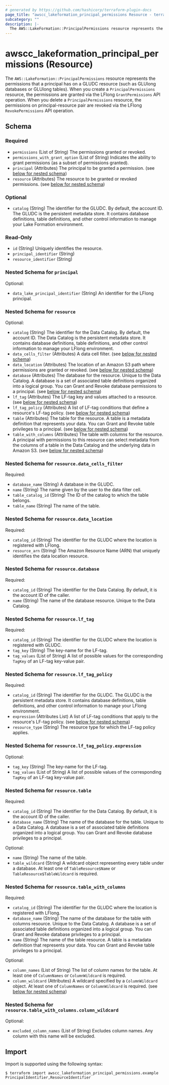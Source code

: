 ```yaml
---
# generated by https://github.com/hashicorp/terraform-plugin-docs
page_title: "awscc_lakeformation_principal_permissions Resource - terraform-provider-awscc"
subcategory: ""
description: |-
  The AWS::LakeFormation::PrincipalPermissions resource represents the permissions that a principal has on a GLUDC resource (such as GLUlong databases or GLUlong tables). When you create a PrincipalPermissions resource, the permissions are granted via the LFlong GrantPermissions API operation. When you delete a PrincipalPermissions resource, the permissions on principal-resource pair are revoked via the LFlong RevokePermissions API operation.
---
```


# awscc_lakeformation_principal_permissions (Resource)

The ``AWS::LakeFormation::PrincipalPermissions`` resource represents the permissions that a principal has on a GLUDC resource (such as GLUlong databases or GLUlong tables). When you create a ``PrincipalPermissions`` resource, the permissions are granted via the LFlong ``GrantPermissions`` API operation. When you delete a ``PrincipalPermissions`` resource, the permissions on principal-resource pair are revoked via the LFlong ``RevokePermissions`` API operation.



<!-- schema generated by tfplugindocs -->
## Schema

### Required

- `permissions` (List of String) The permissions granted or revoked.
- `permissions_with_grant_option` (List of String) Indicates the ability to grant permissions (as a subset of permissions granted).
- `principal` (Attributes) The principal to be granted a permission. (see [below for nested schema](#nestedatt--principal))
- `resource` (Attributes) The resource to be granted or revoked permissions. (see [below for nested schema](#nestedatt--resource))

### Optional

- `catalog` (String) The identifier for the GLUDC. By default, the account ID. The GLUDC is the persistent metadata store. It contains database definitions, table definitions, and other control information to manage your Lake Formation environment.

### Read-Only

- `id` (String) Uniquely identifies the resource.
- `principal_identifier` (String)
- `resource_identifier` (String)

<a id="nestedatt--principal"></a>
### Nested Schema for `principal`

Optional:

- `data_lake_principal_identifier` (String) An identifier for the LFlong principal.


<a id="nestedatt--resource"></a>
### Nested Schema for `resource`

Optional:

- `catalog` (String) The identifier for the Data Catalog. By default, the account ID. The Data Catalog is the persistent metadata store. It contains database definitions, table definitions, and other control information to manage your LFlong environment.
- `data_cells_filter` (Attributes) A data cell filter. (see [below for nested schema](#nestedatt--resource--data_cells_filter))
- `data_location` (Attributes) The location of an Amazon S3 path where permissions are granted or revoked. (see [below for nested schema](#nestedatt--resource--data_location))
- `database` (Attributes) The database for the resource. Unique to the Data Catalog. A database is a set of associated table definitions organized into a logical group. You can Grant and Revoke database permissions to a principal. (see [below for nested schema](#nestedatt--resource--database))
- `lf_tag` (Attributes) The LF-tag key and values attached to a resource. (see [below for nested schema](#nestedatt--resource--lf_tag))
- `lf_tag_policy` (Attributes) A list of LF-tag conditions that define a resource's LF-tag policy. (see [below for nested schema](#nestedatt--resource--lf_tag_policy))
- `table` (Attributes) The table for the resource. A table is a metadata definition that represents your data. You can Grant and Revoke table privileges to a principal. (see [below for nested schema](#nestedatt--resource--table))
- `table_with_columns` (Attributes) The table with columns for the resource. A principal with permissions to this resource can select metadata from the columns of a table in the Data Catalog and the underlying data in Amazon S3. (see [below for nested schema](#nestedatt--resource--table_with_columns))

<a id="nestedatt--resource--data_cells_filter"></a>
### Nested Schema for `resource.data_cells_filter`

Required:

- `database_name` (String) A database in the GLUDC.
- `name` (String) The name given by the user to the data filter cell.
- `table_catalog_id` (String) The ID of the catalog to which the table belongs.
- `table_name` (String) The name of the table.


<a id="nestedatt--resource--data_location"></a>
### Nested Schema for `resource.data_location`

Required:

- `catalog_id` (String) The identifier for the GLUDC where the location is registered with LFlong.
- `resource_arn` (String) The Amazon Resource Name (ARN) that uniquely identifies the data location resource.


<a id="nestedatt--resource--database"></a>
### Nested Schema for `resource.database`

Required:

- `catalog_id` (String) The identifier for the Data Catalog. By default, it is the account ID of the caller.
- `name` (String) The name of the database resource. Unique to the Data Catalog.


<a id="nestedatt--resource--lf_tag"></a>
### Nested Schema for `resource.lf_tag`

Required:

- `catalog_id` (String) The identifier for the GLUDC where the location is registered with GLUDC.
- `tag_key` (String) The key-name for the LF-tag.
- `tag_values` (List of String) A list of possible values for the corresponding ``TagKey`` of an LF-tag key-value pair.


<a id="nestedatt--resource--lf_tag_policy"></a>
### Nested Schema for `resource.lf_tag_policy`

Required:

- `catalog_id` (String) The identifier for the GLUDC. The GLUDC is the persistent metadata store. It contains database definitions, table definitions, and other control information to manage your LFlong environment.
- `expression` (Attributes List) A list of LF-tag conditions that apply to the resource's LF-tag policy. (see [below for nested schema](#nestedatt--resource--lf_tag_policy--expression))
- `resource_type` (String) The resource type for which the LF-tag policy applies.

<a id="nestedatt--resource--lf_tag_policy--expression"></a>
### Nested Schema for `resource.lf_tag_policy.expression`

Optional:

- `tag_key` (String) The key-name for the LF-tag.
- `tag_values` (List of String) A list of possible values of the corresponding ``TagKey`` of an LF-tag key-value pair.



<a id="nestedatt--resource--table"></a>
### Nested Schema for `resource.table`

Required:

- `catalog_id` (String) The identifier for the Data Catalog. By default, it is the account ID of the caller.
- `database_name` (String) The name of the database for the table. Unique to a Data Catalog. A database is a set of associated table definitions organized into a logical group. You can Grant and Revoke database privileges to a principal.

Optional:

- `name` (String) The name of the table.
- `table_wildcard` (String) A wildcard object representing every table under a database.
 At least one of ``TableResource$Name`` or ``TableResource$TableWildcard`` is required.


<a id="nestedatt--resource--table_with_columns"></a>
### Nested Schema for `resource.table_with_columns`

Required:

- `catalog_id` (String) The identifier for the GLUDC where the location is registered with LFlong.
- `database_name` (String) The name of the database for the table with columns resource. Unique to the Data Catalog. A database is a set of associated table definitions organized into a logical group. You can Grant and Revoke database privileges to a principal.
- `name` (String) The name of the table resource. A table is a metadata definition that represents your data. You can Grant and Revoke table privileges to a principal.

Optional:

- `column_names` (List of String) The list of column names for the table. At least one of ``ColumnNames`` or ``ColumnWildcard`` is required.
- `column_wildcard` (Attributes) A wildcard specified by a ``ColumnWildcard`` object. At least one of ``ColumnNames`` or ``ColumnWildcard`` is required. (see [below for nested schema](#nestedatt--resource--table_with_columns--column_wildcard))

<a id="nestedatt--resource--table_with_columns--column_wildcard"></a>
### Nested Schema for `resource.table_with_columns.column_wildcard`

Optional:

- `excluded_column_names` (List of String) Excludes column names. Any column with this name will be excluded.

## Import

Import is supported using the following syntax:

```shell
$ terraform import awscc_lakeformation_principal_permissions.example PrincipalIdentifier,ResourceIdentifier
```
